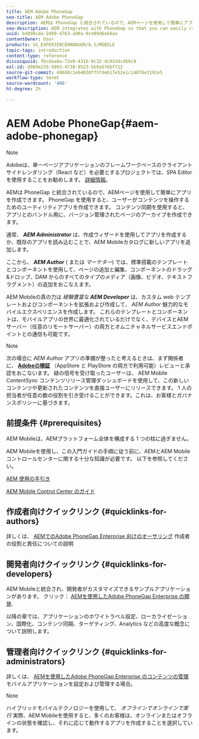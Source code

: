 ```yaml
---
title: AEM Adobe PhoneGap
seo-title: AEM Adobe PhoneGap
description: AEMは PhoneGap と統合されているので、AEMページを使用して簡単にアプリを作成できます。 このページでは、Adobe PhoneGap Enterprise の概要について説明します。
seo-description: AEM integrates with PhoneGap so that you can easily create apps using AEM pages. Follow this page to get started with Adobe PhoneGap Enterprise.
uuid: bdd90cda-2489-4763-a90a-9c409d6e68ae
contentOwner: User
products: SG_EXPERIENCEMANAGER/6.5/MOBILE
topic-tags: introduction
content-type: reference
discoiquuid: fbcdea8a-72e9-431b-9c32-dc02d4cdb9c8
exl-id: d989e235-5993-4738-8523-5b9a5f6bf712
source-git-commit: 49688c1e64038ff5fde617e52e1c14878e3191e5
workflow-type: tm+mt
source-wordcount: '486'
ht-degree: 2%

---
```


# AEM Adobe PhoneGap{#aem-adobe-phonegap}

>[!NOTE]
>
>Adobeは、単一ページアプリケーションのフレームワークベースのクライアントサイドレンダリング（React など）を必要とするプロジェクトでは、SPA Editor を使用することをお勧めします。 [詳細情報](/help/sites-developing/spa-overview.md)。

AEMは PhoneGap と統合されているので、AEMページを使用して簡単にアプリを作成できます。 PhoneGap を使用すると、ユーザーがコンテンツを操作するためのユーティリティアプリを作成できます。 コンテンツ同期を使用すると、アプリとのバンドル用に、バージョン管理されたページのアーカイブを作成できます。

通常、 ***AEM Administrator*** は、作成ウィザードを使用してアプリを作成するか、既存のアプリを読み込むことで、AEM Mobileカタログに新しいアプリを追加します。

ここから、 ***AEM Author*** ( または *マーケター*) では、標準搭載のテンプレートとコンポーネントを使用して、ページの追加と編集、コンポーネントのドラッグ&amp;ドロップ、DAM からのすべてのタイプのメディア（画像、ビデオ、テキストフラグメント）の追加をおこなえます。

AEM Mobileの真の力は *経験豊富な* ***AEM Developer*** は、カスタム web テンプレートおよびコンポーネントを拡張および作成して、 *AEM Author* 魅力的なモバイルエクスペリエンスを作成します。 これらのテンプレートとコンポーネントは、モバイルアプリの世界に最適化されているだけでなく、デバイスとAEMサーバー（任意のリモートサーバー）の両方とオムニチャネルサービスエンドポイントとの通信も可能です。

>[!NOTE]
>
>次の場合に *AEM Author* アプリの準備が整ったと考えるときは、まず関係者に、 **[Adobeの検証](/help/mobile/phonegap-mobile-quickstart.md)** （AppStore と PlayStore の両方で利用可能）レビューと承認をおこないます。 緑の信号を受け取ったユーザーは、 AEM Mobile ContentSync コンテンツリリース管理ダッシュボードを使用して、この新しいコンテンツや更新されたコンテンツを直接ユーザーにリリースできます。 1 人の担当者が任意の数の役割を引き受けることができます。これは、お客様とガバナンスポリシーに基づきます。

## 前提条件 {#prerequisites}

AEM Mobileは、AEMプラットフォーム全体を構成する 1 つの柱に過ぎません。

AEM Mobileを使用し、この入門ガイドの手順に従う前に、AEMとAEM Mobileコントロールセンターに関する十分な知識が必要です。 以下を参照してください。

[AEM 使用の手引き](/help/sites-deploying/deploy.md)

[AEM Mobile Control Center のガイド](/help/mobile/phonegap-authoring-apps.md)

## 作成者向けクイックリンク {#quicklinks-for-authors}

詳しくは、 [AEMでのAdobe PhoneGap Enterprise 向けのオーサリング](/help/mobile/phonegap.md) 作成者の役割と責任についての説明

## 開発者向けクイックリンク {#quicklinks-for-developers}

AEM Mobileと統合され、開発者がカスタマイズできるサンプルアプリケーションがあります。 クリック： [AEMを使用したAdobe PhoneGap Enterprise の開発](/help/mobile/developing-in-phonegap.md).

以降の章では、アプリケーションのホワイトラベル設定、ローカライゼーション、国際化、コンテンツ同期、ターゲティング、Analytics などの高度な概念について説明します。

## 管理者向けクイックリンク {#quicklinks-for-administrators}

詳しくは、 [AEMを使用したAdobe PhoneGap Enterprise のコンテンツの管理](/help/mobile/administer-phonegap.md) モバイルアプリケーションを設定および管理する場合。

>[!NOTE]
>
>ハイブリッドモバイルテクノロジーを使用して、 *オフラインでオンラインで実行* 実際、AEM Mobileを使用すると、多くのお客様は、オンラインまたはオフラインの状態を確認し、それに応じて動作するアプリを作成することを選択しています。
